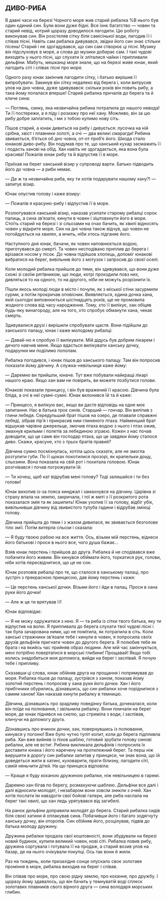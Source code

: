 ## ДИВО-РИБА

В давні часи на березі Чорного моря жив старий рибалка
%В нього був один єдиний син.
Були вони дуже бідні.
Все їхнє багатство — човен та старий невід, котрий щоразу доводилося лагодити.
Цю роботу виконував син.
Він розстеляв сітку біля самісінької води, лагодив її і співав пісні.
Навіть сам рибалка дивувався, звідки його син знає стільки пісень!
Старий і не здогадувався, що син сам створює ці пісні.
Музику він підслуховує в моря, а слова до музики добирає сам.
І такі чудові виходять у нього пісні, що слухати їх зліталися чайки і припливали дельфіни.
Мабуть, мешканці моря знали, що на березі живе юнак, який лагодить сіті і співає пісні про море.

Одного разу юнак закінчив лагодити сітку, і батько вирішив її випробувати.
Закинув він сітку недалеко від берега і, коли витрусив улов на дно човна, дуже здивувався: скільки років він ловить рибу, а така йому попалася вперше!
Старий рибалка причалів до берега та й кличе сина:

— Поглянь, синку, яка незвичайна рибина потрапила до нашого невода!
Ти її постережи, а я піду і розкажу про неї хану.
Можливо, він за цю рибу добре заплатить, і ми з тобою купимо нову сіть.

Пішов старий, а юнак дивиться на рибу і дивується: лусочка на ній срібна, хвіст і плавники золоті, а очі — два великі смарагди!
Рибина звивається, б’ється об дно човна, от-от проб’є його.
Шкода стало юнакові диво-рибу.
Він подумав про те, що ханський кухар засмажить її і подасть ханові на обід.
Хан навіть не здогадається, яка вона була красива!
Пожалів юнак рибу та й відпустив її в море.

Приїхав на берег ханський візир у супроводі варти.
Батько підводить його до човна — а риби немає.

— Де ж та незвичайна риба, яку ти хотів подарувати нашому хану?! — запитує візир.

Юнак опустив голову і каже візиру:

— Пожалів я красуню-рибу і відпустив її в море.

Розлютувався ханський візир, наказав усипати старому рибалці сорок палиць, а сина зв’язати, кинути в човен і зіштовхнути його в море.
Стоїть старий на березі і зі сльозами на очах бачить, як хвилі відносять човен у відкрите море.
Син на дні човна також відчув, що човен не погойдується на хвилях, а мчить, ніби хтось підганяє його.

Наступного дня юнак, бачачи, як човен наповнюється водою, приготувався до смерті.
Та човен несподівано приплив до берега і врізався носом у пісок.
До човна підійшов хлопець, допоміг юнакові вибратися на берег, вивільнив його з мотузок і запросив до своєї оселі.

Коли молодий рибалка прийшов до тями, він здивувався, що вони дуже схожі зі своїм рятівником, що люди, котрі проходили повз них, дивляться то на одного, то на другого, ніби не можуть розрізнити їх.

Пішли якось молоді люди в місто і почули, як з міської стіни засурмили сурми, а потім прокричав оповісник.
Виявляється, єдина дочка хана, якій сьогодні виповнюється шістнадцять років, ще не промовила жодного слова від часу народження.
Тому, хто її вилікує, хан обіцяв будь-яку винагороду, але на того, хто спробує обманути хана, чекає смерть.

Здивувалися друзі і вирішили спробувати щастя.
Вони підійшли до ханського палацу, юнак і каже молодому рибалці:

— Давай-но я спробую її вилікувати.
Мій дідусь був добрим лікарем і дечого навчив мене.
Якщо вдасться вилікувати ханську дочку, подарунки ми поділимо пополам.

Рибалка погодився, і юнак пішов до ханського палацу.
Там він попросив показати йому дівчину.
А служка-невільниця каже йому:

— Даремно ви прийшли, юначе.
Тут вже побували найкращі лікарі нашого краю.
Якщо хан вам не повірить, ви можете позбутися голови.

Юнакові показали принцесу, і він був вражений її красою.
Дівчина була бліда, а очі в неї сумні-сумні.
Юнак вклонився їй та й каже:

— Принцесо, я вилікую вас, якщо ви дасте відповідь на одне моє запитання.
Нас в батька троє синів.
Старший — гончар.
Він виліпив з глини лебедя.
Середульший брат пішов на озеро, де плавали справжні лебеді, зібрав пір’я і прикрасив ним глиняного птаха.
Найменший брат відшукав чарівне джерельце, змочив птаха водою з нього і птах ожив, змахнув крильми і полетів за лебединою зграєю.
Кожен з нас почав доводити, що це саме він господар птаха, що це завдяки йому сталося диво.
Скажи, красуне, хто з трьох братів правий?

Дівчина сумно посміхнулась, хотіла щось сказати, але не змогла розтулити губи.
По її щоках покотилися прозорі, як крапельки дощу, сльозини.
Вона показала на свій рот і похитала головою.
Юнак розгнівався і почав погрожувати їй:

— Ти хочеш, щоб кат відрубав мені голову?
Тоді залишайся і ти без голови!

Юнак вихопив із-за пояса кинджал і замахнувся на дівчину.
Царівна зі страху впала на землю, закричала, і тої ж миті з її розкритого рота показалася змія та як зашипить!
Юнак ухопив її за голову, відбіг убік, вивільнивши дівчину від звивистого тулуба гадини і відрубав зміюці голову.

Дівчина прийшла до тями і з жахом дивилася, як звивається безголове тіло змії.
Потім витерла сльози і сказала:

— Я буду твоєю рабою на все життя.
Ось, візьми мій перстень, віднеси його батькові і проси в нього все, чого душа бажає...

Взяв юнак перстень і прийшов до друга.
Рибалка й не сподівався вже побачити його живим.
Він кинувся обіймати його, торкатися рук, голови, ніби хотів пересвідчитися, що це не сон.

Юнак розповів рибалці про те, що сталося в ханському палаці, про зустріч з прекрасною принцесою, дав йому перстень і каже:

— Це перстень ханської дочки.
Візьми його і йди в палац.
Проси в хана руки його дочки!

— Але ж це ти врятував її!

Юнак відповідає:

— Я не можу одружитися з нею.
Я — та риба із сітки твого батька, яку ти відпустив на волю.
Я припливала до берега слухати твої чудові пісні і так була зачарована ними, що не помітила, як потрапила в сіть.
Коли ханські стражники зв’язали тебе і кинули в човен, я попросила своїх друзів дельфінів пригнати човен до другого берега.
Я полюбив тебе як брата і на якийсь час прийняв образ людини.
Але мій час закінчується, мені потрібно повертатися в морські глибини!
Прощавай!
Якщо тобі колись знадобиться моя допомога, вийди на берег і заспівай.
Я почую тебе і припливу.

Сказавши ці слова, юнак обійняв друга на прощання і попрямував до моря.
Рибалка пішов до палацу, зустрівся з ханом, показав йому золотий перстень і попросив у хана руки його дочки.
Хан і його прибічники обурились, дізнавшись, що син рибалки хоче поріднитися з самим ханом!
Хан наказав кинути рибалку в темницю.

Дівчина, дізнавшись про зрадливу поведінку батька, дочекалася, коли він поїде на полювання, і звільнила рибалку.
Вони помчали на берег моря, де юнак піднявся на скелю, що стриміла з води, і заспівав, кличучи на допомогу друга.

Дізнавшись про вчинок дочки, хан, повернувшись із полювання, кинувся у погоню!
Вже було чутно тупіт копит, коли до берега підпливла риба.
Хан вже вийняв із піхов шаблю, готовий зрубати голову синові рибалки, але не встиг.
Рибина викликала дельфінів і попросила їх доставити юнака і його наречену на протилежний берег.
Та перш ніж вирушити в дорогу син рибалки запитав у принцеси, чи знає вона, що їй доведеться жити в хатині, куховарити, прати білизну, лагодити сіті, самій няньчити дітей.
На що принцеса відповіла:

— Краще я буду коханою дружиною рибалки, ніж невільницею в гаремі.

Даремно хан бігав по берегу, розмахуючи шаблею.
Дельфіни все далі і далі відносили молодят, і незабаром вони зовсім зникли з очей.
Хан хотів послати їм навздогін свої бойові галери, але риба наслала на берег такі хвилі, що хан ледь урятувався від загибелі.

На ранок дельфіни доправили молодят до берега.
Старий рибалка сидів біля своєї хатини й оплакував сина.
Побачивши його і багато зодягнуту ханську дочку, він оторопів.
Син обійняв його, розцілував, підвів до батька молоду дружину.

Дружина рибалки продала свої коштовності, вони збудували на березі новий будинок, купили великий човен, нові сіті.
Рибалка ловив рибу, дружина сортувала і готувала її на продаж, а старий возив улов на базар, де на нього очікували покупці.
Ось так вони й жили.

Раз на тиждень, коли призахідне сонце опускало своє золотаве проміння в море, рибалка виходив на берег і співав.

Він співав про море, про свою рідну землю, про кохання, про дружбу.
І щоразу йому здавалось, що він бачить у темнуватій воді сплеск золотавих плавників свого вірного друга — сина володаря морських глибин.
